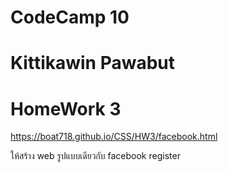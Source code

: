 # CodeCamp 10
# Kittikawin Pawabut
# HomeWork 3

https://boat718.github.io/CSS/HW3/facebook.html

ให้สร้าง web รูปแบบเดียวกับ facebook register

